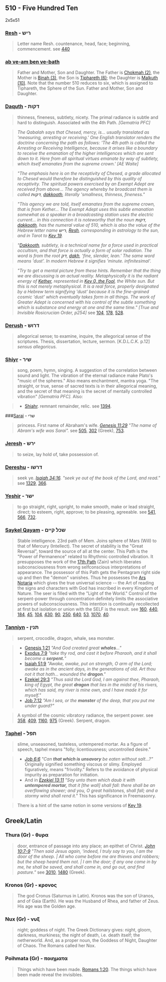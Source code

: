 ## 510 - Five Hundred Ten
2x5x51

### [Resh](/keys/RISh) - ריש
> Letter name Resh. countenance, head, face; beginning, commencement. see [440](440)

### [ab ve-am ben ve-bath](/keys/AB.VAM.BN.VBTh)
> Father and Mother, Son and Daughter. The Father is [Chokmah (2)](2), the Mother is [Binah (3)](3), the Son is [Tiphareth (6)](6); the Daughter is [Malkuth (10)](10). Note that the number 510 reduces to six, which is assigned to Tiphareth, the Sphere of the Sun. Father and Mother, Son and Daughter.

### [Daquth](/keys/DQVTh) - דקות
> thinness, fineness, subtlety, nicety. The primal radiance is subtle and hard to distinguish. Associated with the 4th Path. *[Gematria PFC]*

> *The Qabalah says that Chesed, mercy, is... usually translated as 'measuring, arresting or receiving.' One English translator renders the doctrine concerning the path as follows: 'The 4th path is called the Arresting or Receiving Intelligence, because it arises like a boundary to receive the emanation of the higher intelligences which are sent down to it. Here from all spiritual virtues emanate by way of subtlety, which itself emanates from the supreme crown.' [AE Waite]*

> *"The emphasis here is on the receptivity of Chesed, a grade allocated to Chesed would therefore be distinguished by this quality of receptivity. The spiritual powers exercised by an Exempt Adept are received from above... The agency whereby he broadcast them is called **דקות**, [dakkooth](/keys/DQVTh), literally 'smallness, thinness, fineness."*

> *"This agency we are told, itself emanates from the supreme crown, that is from Kether... The Exempt Adept uses this subtle emanation somewhat as a speaker in a broadcasting station uses the electric current... in this connection it is noteworthy that the noun **דקות**, [dakkooth](/keys/DQVTh), has the numeral value of 510, which is also the value of the Hebrew letter name **ריש**, [Resh](/keys/RISh), corresponding in astrology to the sun, and in Tarot to [Key 19](19).*

> *"[Dakkooth](/keys/DQVTh), subtlety, is a technical name for a force used in practical occultism, and that force is actually a form of solar radiation. The word is from the root **דק**, [dakh](/keys/DQ), 'fine, slender, lean.' The same word means 'dust'. In modern Hebrew it signifies 'minute. infinitesimal'.*

> *"Try to get a mental picture from these hints. Remember that the thing we are discussing is an actual reality. Metaphysically it is the radiant energy of [Kether](/keys/KThR), represented in [Key 0, the Fool](0), the White sun. But this is not merely metaphysical. It is a real force, properly designated by a Hebrew term signifying 'dust' because it is the fine-grained cosmic 'dust' which eventually takes form in all things. The work of Greater Adept is concerned with his control of the subtle something which is substance and energy at one and the same time." [True and Invisible Rosicrucian Order, p254]* see [104](104), [178](178), [528](528).

### [Derush](/keys/DRVSh) - דרוש
> allegorical sense; to examine, inquire, the allegorical sense of the scriptures. Thesis, dissertation, lecture, sermon. [K.D.L.C.K. p.12] *sensus allegoricus.*

### [Shiyr](/keys/ShIR) - שיר
> song, poem, hymn, singing. A suggestion of the correlation between sound and light. The vibration of the eternal radiance make Plato's "music of the spheres." Also means enchantment, mantra yoga. "The straight, or true, sense of sacred texts is in their allegorical meaning, and the secret of that meaning is the secret of mentally controlled vibration" *[Gematria PFC].* Also:

> - [Shiahr](/keys/ShIR). remnant remainder, relic. see [1394](1394).

###[Sarai](/keys/ShRI) - שרי
> princess. First name of Abraham's wife. *[Genesis 11:29](http://biblehub.com/genesis/11-29.htm) "The name of Abram's wife was Sarai".* see [505](505), [302](302) (Greek), [753](753).

### [Jeresh](/keys/IRSh) - ירש
> to seize, lay hold of, take possession of.

### [Dereshu](/keys/DRShV) - דרשו
> seek ye. *[Isaiah 34:16](http://biblehub.com/isaiah/34-16.htm). "seek ye out of the book of the Lord, and read."* see [1329](1329), [366](366).

### [Yeshir](/keys/IShR) - ישר
> to go straight, right, upright, to make smooth, make or lead straight, direct; to esteem, right, approve; to be pleasing, agreeable. see [541](541), [566](566), [732](732).

### [Saykel Qayam](/keys/ShKL.QIIM) - שכל קיים
> Stable intelligence. 23rd path of Mem. Joins sphere of Mars (Will) to that of Mercury (Intellect). The secret of stability is the "Great Reversal", toward the source of all at the center. This Path is the "Power of Permanence" related to Rhythmic controlled vibration. It presupposes the work of the [17th Path](17) (Zain) which liberates subconsciousness from wrong selfconscious interpretations of appearance. The possessor of this Path gets the Pentagram right side up and then the "demon" vanishes. Thus he possesses the [Ars Notaria](104) which gives the true universal science -- the Art of reading the signs and characters with God has inscribed in every Kingdom of Nature. The seer is filled with the "Light of the World." Control of the serpent-power through concentration definitely limits the associative powers of subconsciousness. This intention is continually recollected at first but isolation or union with the SELF is the result. see [160](160), [440](440), [184](184), [45](45), [104](104), [430](430), [90](90), [250](250), [640](640), [53](53), [1070](1070), [40](40).

### [Tanniyn](/keys/ThNIN) - תנין
> serpent, crocodile, dragon, whale, sea monster.

> - [Genesis 1:21](http://biblehub.com/genesis/1-21.htm) *"And God created great **whales**..."*
> - [Exodus 7:9](http://biblehub.com/exodus/7-9.htm) *"take thy rod, and cast it before Pharaoh, and it shall become a **serpent.**"*
> - [Isaiah 51:9](http://biblehub.com/isaiah/51-9.htm) *"Awake, awake, put on strength, O arm of the Lord; awake as in the ancient days, in the generations of old. Art thou not it that hath... wounded the **dragon**."*
> - [Ezekiel 29:3](http://biblehub.com/ezekiel/29-3.htm) *"Thus said the Lord God, I am against thee, Pharaoh, king of Egypt, the great **dragon** that lies in the midst of his rivers, which has said, my river is mine own, and I have made it for myself."*
> - [Job 7:12](http://biblehub.com/job/7-12.htm) *"Am I sea, or the **monster** of the deep, that you put me under guard?"*

> A symbol of the cosmic vibratory radiance, the serpent power. see [358](358), [409](409), [1160](1160), [975](975) (Greek). Serpent, dragon.

### [Taphel](/keys/ThPL) - תפל
> slime, unseasoned, tasteless, untempered mortar. As a figure of speech, taphel means "folly; licentiousness; uncontrolled desire."

> - *[Job 6:6](http://biblehub.com/job/6-6.htm) "Can **that which is unsavory** be eaten without salt...?"* Originally signified something viscous or slimy. Employed figuratively, means "frivolity." Refers to the avoidance of physical impurity as preparation for initiation.
> -  And in *[Ezekiel 13:11](http://biblehub.com/ezekiel/13-11.htm) "Say unto them which daub it with **untempered mortar,** that it [the wall] shall fall: there shall be an overflowing shower; and you, O great hailstones, shall fall; and a stormy wind shall rend it."* This has significance in Freemasonry.

> There is a hint of the same notion in some versions of [Key 19](19).

## Greek/Latin

### Thura (Gr) - θυρα
> door, entrance of passage into any place; an epithet of Christ. *[John 10:7-9](http://biblehub.com/john/10-7.htm) "Then said Jesus again, 'indeed, I truly say to you, I am the door of the sheep. | All who come before me are thieves and robbers; but the sheep heard them not. | I am the door; if any one come in by me, he shall be saved, and shall come in, and go out, and find pasture."* see [3010](3010), [1480](1480) (Greek).

### Kronos (Gr) - κρονος
> The god Cronus (Saturnus in Latin). Kronos was the son of Uranos, and of Gaia (Earth). He was the Husband of Rhea, and father of Zeus. His age was the Golden age.

### Nux (Gr) - νυξ
> night; goddess of night. The Greek Dictionary gives: night, gloom, darkness, murkiness; the night of death, i.e. death itself; the netherworld. And, as a proper noun, the Goddess of Night, Daughter of Chaos. The Romans called her Nox. 

### Poihmata (Gr) - ποιηματα
> Things which have been made. [Romans 1:20](http://biblehub.com/romans/1-20.htm). The things which have been made reveal the invisibles.
